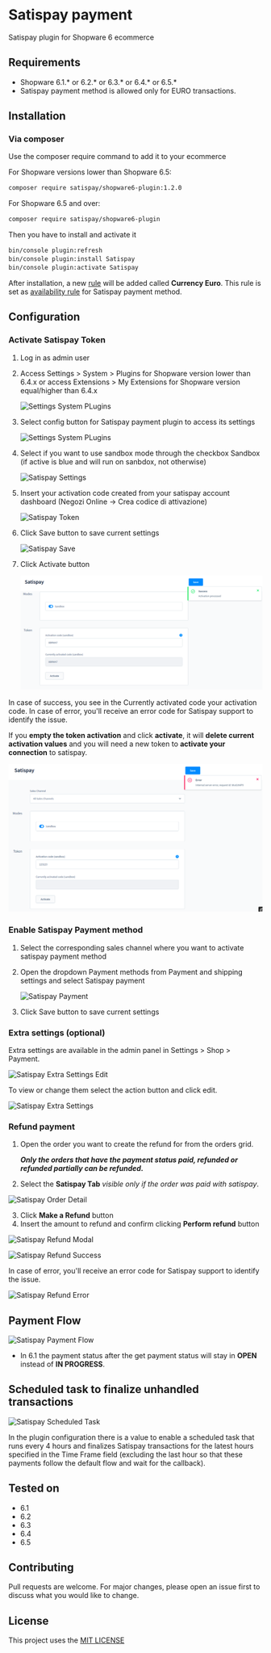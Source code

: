 # Satispay payment

Satispay plugin for Shopware 6 ecommerce

## Requirements

- Shopware 6.1.* or 6.2.* or 6.3.* or 6.4.* or 6.5.*
- Satispay payment method is allowed only for EURO transactions.

## Installation

### Via composer

Use the composer require command to add it to your ecommerce

For Shopware versions lower than Shopware 6.5:
```bash
composer require satispay/shopware6-plugin:1.2.0
```
For Shopware 6.5 and over:
```bash
composer require satispay/shopware6-plugin
```
Then you have to install and activate it

```bash
bin/console plugin:refresh
bin/console plugin:install Satispay
bin/console plugin:activate Satispay
```

After installation, a new [rule](https://docs.shopware.com/en/shopware-6-en/settings/rules) will be added called **Currency Euro**. This rule is set as [availability rule](https://docs.shopware.com/en/shopware-6-en/settings/Paymentmethods#availability-rule) for Satispay payment method.

## Configuration

### Activate Satispay Token

1. Log in as admin user
2. Access Settings > System > Plugins for Shopware version lower than 6.4.x or access Extensions > My Extensions for Shopware version equal/higher than 6.4.x

   ![Settings System PLugins](docs/assets/settings-system-plugins.png)
3. Select config button for Satispay payment plugin to access its settings

   ![Settings System PLugins](docs/assets/settings-system-plugins-config.png)
4. Select if you want to use sandbox mode through the checkbox Sandbox (if active is blue and will run on sanbdox, not otherwise)

   ![Satispay Settings](docs/assets/satispay-settings.png)
5. Insert your activation code created from your satispay account dashboard (Negozi Online -> Crea codice di attivazione)

   ![Satispay Token](docs/assets/satispay-business.png)
6. Click Save button to save current settings

   ![Satispay Save](docs/assets/satispay-settings-save.png)
7. Click Activate button

   ![Satispay Activate](docs/assets/satispay-settings-activate.png)

In case of success, you see in the Currently activated code your activation code.
In case of error, you'll receive an error code for Satispay support to identify the issue.

If you **empty the token activation** and click **activate**,
it will **delete current activation values** and you will need a new token to **activate your connection** to satispay.

   ![Satispay Error](docs/assets/satispay-error.png)

### Enable Satispay Payment method

1. Select the corresponding sales channel where you want to activate satispay payment method
2. Open the dropdown Payment methods from Payment and shipping settings and select Satispay payment

   ![Satispay Payment](docs/assets/set-satispay-payment-method.png)
3. Click Save button to save current settings

### Extra settings (optional)

Extra settings are available in the admin panel in Settings > Shop > Payment.

![Satispay Extra Settings Edit](docs/assets/satispay-extra-settings-edit.png)

To view or change them select the action button and click edit.

![Satispay Extra Settings](docs/assets/satispay-extra-settings.png)

### Refund payment

1. Open the order you want to create the refund for from the orders grid.

   _**Only the orders that have the payment status paid, refunded or refunded partially can be refunded.**_
2. Select the **Satispay Tab**  _visible only if the order was paid with satispay_.

![Satispay Order Detail](docs/assets/select-order.png)

3. Click **Make a Refund** button
4. Insert the amount to refund and confirm clicking **Perform refund** button

![Satispay Refund Modal](docs/assets/satispay-refund-modal.png)

![Satispay Refund Success](docs/assets/satispay-refund-success.png)

In case of error, you'll receive an error code for Satispay support to identify the issue.

![Satispay Refund Error](docs/assets/satispay-refund-error.png)

## Payment Flow

![Satispay Payment Flow](docs/assets/shopware-satispay-payment-flow.png)

* In 6.1 the payment status after the get payment status will stay in **OPEN** instead of **IN PROGRESS**.

## Scheduled task to finalize unhandled transactions

![Satispay Scheduled Task](docs/assets/shopware-satispay-scheduled-task.png)

In the plugin configuration there is a value to enable a scheduled task that runs every 4 hours and finalizes
Satispay transactions for the latest hours specified in the Time Frame field (excluding the last hour so that these
payments follow the default flow and wait for the callback).

## Tested on

- 6.1
- 6.2
- 6.3
- 6.4
- 6.5

## Contributing

Pull requests are welcome. For major changes, please open an issue first to discuss what you would like to change.

## License

This project uses the [MIT LICENSE](LICENSE)
